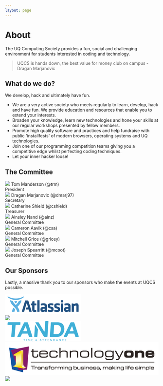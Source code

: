 ```yaml
---
layout: page
---
```

# About
The UQ Computing Society provides a fun, social and challenging environment for students interested in coding and technology.

> UQCS is hands down, the best value for money club on campus - Dragan Marjanovic


## What do we do?
We develop, hack and ultimately have fun.

* We are a very active society who meets regularly to learn, develop, hack and have fun. We provide education and resources that enable you to extend your interests.
* Broaden your knowledge, learn new technologies and hone your skills at our regular workshops presented by fellow members.
* Promote high quality software and practices and help fundraise with public 'installfests' of modern browsers, operating systems and UQ technologies.
* Join one of our programming competition teams giving you a competitive edge whilst perfecting coding techniques.
* Let your inner hacker loose!

## The Committee

<div class="row">
    <div class="profile col s12 m6 l3">
        <img class="profile-img" src="{{site.baseurl}}/img/president.jpg">
        <span class="name">Tom Manderson (@trm)</span><br>
        <span class="role">President</span>
    </div>
    <div class="profile col s12 m6 l3">
        <img class="profile-img" src="{{site.baseurl}}/img/secretary.jpg">
        <span class="name">Dragan Marjanovic (@dmarj97)</span><br>
        <span class="role">Secretary</span>
    </div>
    <div class="profile col s12 m6 l3">
        <img class="profile-img" src="{{site.baseurl}}/img/treasurer.jpg">
        <span class="name">Catherine Shield (@cshield)</span><br>
        <span class="role">Treasurer</span>
    </div>
    <div class="profile col s12 m6 l3">
        <img class="profile-img" src="{{site.baseurl}}/img/ainz.jpg">
        <span class="name">Ainsley Nand (@ainz)</span><br>
        <span class="role">General Committee</span>
    </div>
    <div class="profile col s12 m6 l3">
        <img class="profile-img" src="{{site.baseurl}}/img/csa.png">
        <span class="name">Cameron Aavik (@csa)</span><br>
        <span class="role">General Committee</span>
    </div>
    <div class="profile col s12 m6 l3">
        <img class="profile-img" src="{{site.baseurl}}/img/gricey.jpg">
        <span class="name">Mitchell Grice (@gricey)</span><br>
        <span class="role">General Committee</span>
    </div>
    <div class="profile col s12 m6 l3">
        <img class="profile-img" src="{{site.baseurl}}/img/mcoot.jpg">
        <span class="name">Joseph Spearritt (@mcoot)</span><br>
        <span class="role">General Committee</span>
    </div>
</div>

## Our Sponsors
Lastly, a massive thank you to our sponsors who make the events at UQCS possible.


<div class="row">
    <div class="col s12 m6 l2  push-l1">
        <a href="http://atlassian.com">
        <img class="sponsor-img" src="/img/sponsors/atlassian.png">
    </a>
    </div>
    <div class="col s12 m6 l2  push-l1">
        <a href="https://www.facebook.com/">
        <img class="sponsor-img" src="https://en.facebookbrand.com/wp-content/uploads/2016/05/wordmark.png">
    </a>
    </div>
    <div class="col s12 m6 l2  push-l1">
        <a href="https://www.tanda.co">
        <img class="sponsor-img" src="/img/sponsors/tanda.png">
    </a>
    </div>
    <div class="col s12 m6 l2  push-l1">
        <a href="https://www.technologyonecorp.com/">
        <img class="sponsor-img" src="/img/sponsors/technology_one.jpg">
    </a>
    </div>
    <div class="col s12 m6 l2 push-m3  push-l1">
        <a href="http://polymathian.com">
        <img class="sponsor-img" src="http://polymathian.com/static/img/polymathian-industrial-mathematics-large.png">
        </a>
    </div>
</div>

